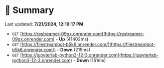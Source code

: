 # 📖 Summary
Last updated: **7/21/2024, 12:19:17 PM**

- `GET` [https://restreamer-09gx.onrender.com](https://restreamer-09gx.onrender.com) - **Up** (41402ms)
- `GET` [https://filestreambot-b5k6.onrender.com/](https://filestreambot-b5k6.onrender.com/) - **Down** (215ms)
- `GET` [https://jupyterlab-python3-12-3.onrender.com](https://jupyterlab-python3-12-3.onrender.com) - **Down** (161ms)
